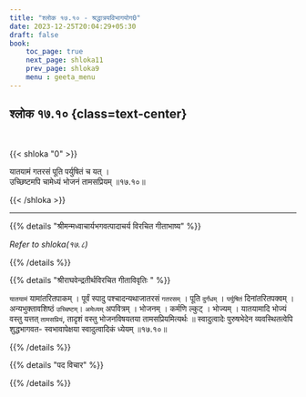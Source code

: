 ```yaml
---
title: "श्लोक १७.१० - श्रद्धात्रयविभागयोग0"
date: 2023-12-25T20:04:29+05:30
draft: false
book:
    toc_page: true
    next_page: shloka11
    prev_page: shloka9
    menu : geeta_menu
---
```




## श्लोक १७.१० {class=text-center}

<br/>

{{< shloka  "0"  >}}

यातयामं गतरसं पूति पर्युषितं च यत् ।  
उच्छिष्टमपि चामेध्यं भोजनं तामसप्रियम् ॥१७.१०॥

{{< /shloka >}}

---


{{% details "श्रीमन्मध्वाचार्यभगवत्पादाचर्य विरचित  गीताभाष्य" %}}

*Refer to  shloka(१७.८)*

{{% /details %}}



{{% details "श्रीराघवेन्द्रतीर्थविरचित गीताविवृतिः " %}}

`यातयामं` यामांतरितपाकम्‌ । पूर्वं स्पादु 
पश्चादन्यथाजातरसं `गतरसम्‌` । पूति `दुर्गंधम्‌` । 
`पर्युषितं` दिनांतरितपक्वम्‌ । अन्यभुक्तावशिष्ठं `उच्चिष्टम्‌`।  `अमेध्यम्` अपवित्रम्‌ । भोजनम्‌ । 
कर्मणि ल्कुट्‌ । भोज्यम्‌ । यातयामादि भोज्यं वस्तु यत्तत् `तामसप्रियं`, तादृशं वस्तु भोजनविषयतया तामसप्रियमित्यर्थः 
॥ स्वादुत्वादेः पुरुषभेदेन व्यवस्थितत्वेपि 
शुद्धभागवत- स्वभावापेक्षया स्वादुत्वादिकं ध्येयम्‌ ॥१७.१०॥

{{% /details %}}



{{% details "पद विचार" %}}


{{% /details %}}
